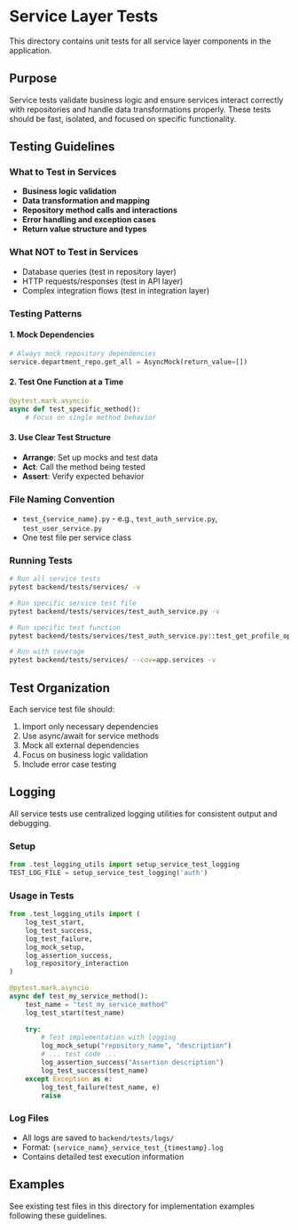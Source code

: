 # Service Layer Tests

This directory contains unit tests for all service layer components in the application.

## Purpose

Service tests validate business logic and ensure services interact correctly with repositories and handle data transformations properly. These tests should be fast, isolated, and focused on specific functionality.

## Testing Guidelines

### What to Test in Services
- **Business logic validation**
- **Data transformation and mapping**
- **Repository method calls and interactions**
- **Error handling and exception cases**
- **Return value structure and types**

### What NOT to Test in Services
- Database queries (test in repository layer)
- HTTP requests/responses (test in API layer)
- Complex integration flows (test in integration layer)

### Testing Patterns

#### 1. Mock Dependencies
```python
# Always mock repository dependencies
service.department_repo.get_all = AsyncMock(return_value=[])
```

#### 2. Test One Function at a Time
```python
@pytest.mark.asyncio
async def test_specific_method():
    # Focus on single method behavior
```

#### 3. Use Clear Test Structure
- **Arrange**: Set up mocks and test data
- **Act**: Call the method being tested
- **Assert**: Verify expected behavior

### File Naming Convention
- `test_{service_name}.py` - e.g., `test_auth_service.py`, `test_user_service.py`
- One test file per service class

### Running Tests

```bash
# Run all service tests
pytest backend/tests/services/ -v

# Run specific service test file
pytest backend/tests/services/test_auth_service.py -v

# Run specific test function
pytest backend/tests/services/test_auth_service.py::test_get_profile_options -v

# Run with coverage
pytest backend/tests/services/ --cov=app.services -v
```

## Test Organization

Each service test file should:
1. Import only necessary dependencies
2. Use async/await for service methods
3. Mock all external dependencies
4. Focus on business logic validation
5. Include error case testing

## Logging

All service tests use centralized logging utilities for consistent output and debugging.

### Setup
```python
from .test_logging_utils import setup_service_test_logging
TEST_LOG_FILE = setup_service_test_logging('auth')
```

### Usage in Tests
```python
from .test_logging_utils import (
    log_test_start,
    log_test_success,
    log_test_failure,
    log_mock_setup,
    log_assertion_success,
    log_repository_interaction
)

@pytest.mark.asyncio
async def test_my_service_method():
    test_name = "test_my_service_method"
    log_test_start(test_name)
    
    try:
        # Test implementation with logging
        log_mock_setup("repository_name", "description")
        # ... test code ...
        log_assertion_success("Assertion description")
        log_test_success(test_name)
    except Exception as e:
        log_test_failure(test_name, e)
        raise
```

### Log Files
- All logs are saved to `backend/tests/logs/`
- Format: `{service_name}_service_test_{timestamp}.log`
- Contains detailed test execution information

## Examples

See existing test files in this directory for implementation examples following these guidelines.